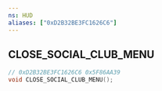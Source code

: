 ```yaml
---
ns: HUD
aliases: ["0xD2B32BE3FC1626C6"]
---
```

## CLOSE_SOCIAL_CLUB_MENU

```c
// 0xD2B32BE3FC1626C6 0x5F86AA39
void CLOSE_SOCIAL_CLUB_MENU();
```


